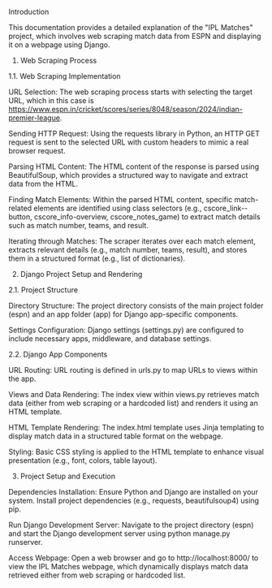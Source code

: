 Introduction 

This documentation provides a detailed explanation of the "IPL Matches" project, which involves web scraping match data from ESPN and displaying it on a webpage using Django. 

  

1. Web Scraping Process 

1.1. Web Scraping Implementation 

URL Selection: The web scraping process starts with selecting the target URL, which in this case is https://www.espn.in/cricket/scores/series/8048/season/2024/indian-premier-league. 

  

Sending HTTP Request: Using the requests library in Python, an HTTP GET request is sent to the selected URL with custom headers to mimic a real browser request. 

  

Parsing HTML Content: The HTML content of the response is parsed using BeautifulSoup, which provides a structured way to navigate and extract data from the HTML. 

  

Finding Match Elements: Within the parsed HTML content, specific match-related elements are identified using class selectors (e.g., cscore_link--button, cscore_info-overview, cscore_notes_game) to extract match details such as match number, teams, and result. 

  

Iterating through Matches: The scraper iterates over each match element, extracts relevant details (e.g., match number, teams, result), and stores them in a structured format (e.g., list of dictionaries). 

  

2. Django Project Setup and Rendering 

2.1. Project Structure 

Directory Structure: The project directory consists of the main project folder (espn) and an app folder (app) for Django app-specific components. 

  

Settings Configuration: Django settings (settings.py) are configured to include necessary apps, middleware, and database settings. 

  

2.2. Django App Components 

URL Routing: URL routing is defined in urls.py to map URLs to views within the app. 

  

Views and Data Rendering: The index view within views.py retrieves match data (either from web scraping or a hardcoded list) and renders it using an HTML template. 

  

HTML Template Rendering: The index.html template uses Jinja templating to display match data in a structured table format on the webpage. 

  

Styling: Basic CSS styling is applied to the HTML template to enhance visual presentation (e.g., font, colors, table layout). 

  

3. Project Setup and Execution 

Dependencies Installation: Ensure Python and Django are installed on your system. Install project dependencies (e.g., requests, beautifulsoup4) using pip. 

  

Run Django Development Server: Navigate to the project directory (espn) and start the Django development server using python manage.py runserver. 

  

Access Webpage: Open a web browser and go to http://localhost:8000/ to view the IPL Matches webpage, which dynamically displays match data retrieved either from web scraping or hardcoded list. 
